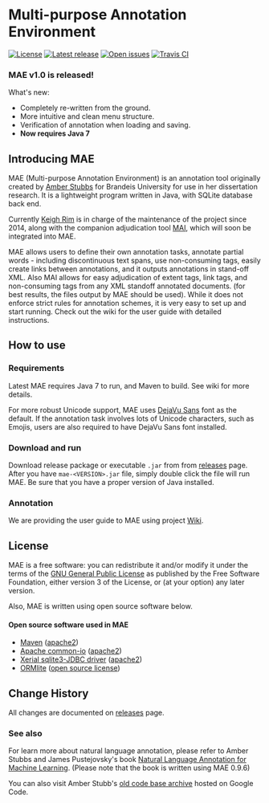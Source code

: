 # Multi-purpose Annotation Environment 
[![License](https://img.shields.io/:license-GPLv3-green.svg)](http://www.gnu.org/licenses/gpl-3.0.en.html) 
[![Latest release](https://img.shields.io/github/release/keighrim/mae-annotation.svg)](https://github.com/keighrim/mae-annotation/releases)
[![Open issues](https://img.shields.io/github/issues/keighrim/mae-annotation.svg)](https://github.com/keighrim/mae-annotation/issues)
[![Travis CI](https://img.shields.io/travis/keighrim/mae-annotation.svg)](https://travis-ci.org/keighrim/mae-annotation/) 

### MAE v1.0 is released!

What's new: 

* Completely re-written from the ground.
* More intuitive and clean menu structure.
* Verification of annotation when loading and saving.
* **Now requires Java 7**

## Introducing MAE
MAE (Multi-purpose Annotation Environment) is an annotation tool originally created by [Amber Stubbs](http://amberstubbs.net) for Brandeis University for use in her dissertation research. It is a lightweight program written in Java, with SQLite database back end.

Currently [Keigh Rim](https://github.com/keighrim) is in charge of the maintenance of the project since 2014, along with the companion adjudication tool [MAI](https://github.com/keighrim/mai-adjudication), which will soon be integrated into MAE.

MAE allows users to define their own annotation tasks, annotate partial words - including discontinuous text spans, use non-consuming tags, easily create links between annotations, and it outputs annotations in stand-off XML.
Also MAI allows for easy adjudication of extent tags, link tags, and non-consuming tags from any XML standoff annotated documents. (for best results, the files output by MAE should be used).
While it does not enforce strict rules for annotation schemes, it is very easy to set up and start running. Check out the wiki for the user guide with detailed instructions.

## How to use

### Requirements

Latest MAE requires Java 7 to run, and Maven to build. See wiki for more details.

For more robust Unicode support, MAE uses [DejaVu Sans](http://dejavu-fonts.org/wiki/Main_Page) font as the default. If the annotation task involves lots of Unicode characters, such as Emojis, users are also required to have DejaVu Sans font installed.

### Download and run

Download release package or executable `.jar` from from [releases](https://github.com/keighrim/mae-annotation/releases) page. After you have `mae-<VERSION>.jar` file, simply double click the file will run MAE. Be sure that you have a proper version of Java installed.

### Annotation

We are providing the user guide to MAE using project [Wiki](https://github.com/keighrim/mae-annotation/wiki).

## License
MAE is a free software: you can redistribute it and/or modify it under the terms of the [GNU General Public License](http://www.gnu.org/licenses/gpl.html) as published by the Free Software Foundation, either version 3 of the License, or (at your option) any later version.

Also, MAE is written using open source software below.

#### Open source software used in MAE

* [Maven](https://maven.apache.org/) ([apache2](http://www.apache.org/licenses/))
* [Apache common-io](https://commons.apache.org/) ([apache2](http://www.apache.org/licenses/))
* [Xerial sqlite3-JDBC driver](https://bitbucket.org/xerial/sqlite-jdbc) ([apache2](http://www.apache.org/licenses/))
* [ORMlite](http://ormlite.com/) ([open source license](http://ormlite.com/javadoc/ormlite-core/doc-files/ormlite_9.html#License)) 

## Change History
All changes are documented on [releases](https://github.com/keighrim/mae-annotation/releases) page.

### See also

For learn more about natural language annotation, please refer to Amber Stubbs and James Pustejovsky's book [Natural Language Annotation for Machine Learning](http://shop.oreilly.com/product/0636920020578.do). (Please note that the book is written using MAE 0.9.6)

You can also visit Amber Stubb's [old code base archive](https://code.google.com/p/mae-annotation/) hosted on Google Code.

